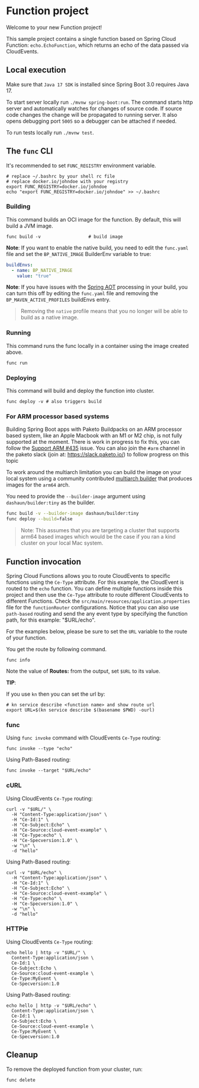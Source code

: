 # Function project

Welcome to your new Function project!

This sample project contains a single function based on Spring Cloud Function: `echo.EchoFunction`, which returns an
echo of the data passed via CloudEvents.

## Local execution

Make sure that `Java 17 SDK` is installed since Spring Boot 3.0 requires Java 17.

To start server locally run `./mvnw spring-boot:run`.
The command starts http server and automatically watches for changes of source code.
If source code changes the change will be propagated to running server. It also opens debugging port `5005`
so a debugger can be attached if needed.

To run tests locally run `./mvnw test`.

## The `func` CLI

It's recommended to set `FUNC_REGISTRY` environment variable.

```shell script
# replace ~/.bashrc by your shell rc file
# replace docker.io/johndoe with your registry
export FUNC_REGISTRY=docker.io/johndoe
echo "export FUNC_REGISTRY=docker.io/johndoe" >> ~/.bashrc
```

### Building

This command builds an OCI image for the function. By default, this will build a JVM image.

```shell script
func build -v                  # build image
```

**Note**: If you want to enable the native build, you need to edit the `func.yaml` file and
set the `BP_NATIVE_IMAGE` BuilderEnv variable to true:

```yaml
buildEnvs:
  - name: BP_NATIVE_IMAGE
    value: "true"
```

**Note**: If you have issues with
the [Spring AOT](https://docs.spring.io/spring-framework/docs/current/reference/html/core.html#core.aot) processing in
your build, you can turn this off by editing the `func.yaml` file and removing the `BP_MAVEN_ACTIVE_PROFILES` buildEnvs
entry.

> Removing the `native` profile means that you no longer will be able to build as a native image.

### Running

This command runs the func locally in a container
using the image created above.

```shell script
func run
```

### Deploying

This command will build and deploy the function into cluster.

```shell script
func deploy -v # also triggers build
```

### For ARM processor based systems

Building Spring Boot apps with Paketo Buildpacks on an ARM processor based system, like an Apple Macbook with an M1 or
M2 chip, is not fully supported at the moment.
There is work in progress to fix this, you can follow
the [Support ARM #435](https://github.com/buildpacks/lifecycle/issues/435) issue.
You can also join the `#arm` channel in the paketo slack (join at: https://slack.paketo.io/) to follow progress on this
topic

To work around the multiarch limitation you can build the image on your local system using a community
contributed [multiarch builder](https://github.com/dashaun/paketo-arm64) that produces images for the `arm64` arch.

You need to provide the `--builder-image` argument using `dashaun/builder:tiny` as the builder.

```sh
func build -v --builder-image dashaun/builder:tiny
func deploy --build=false
```

> Note: This assumes that you are targeting a cluster that supports arm64 based images
> which would be the case if you ran a kind cluster on your local Mac system.

## Function invocation

Spring Cloud Functions allows you to route CloudEvents to specific functions using the `Ce-Type` attribute.
For this example, the CloudEvent is routed to the `echo` function. You can define multiple functions inside this project
and then use the `Ce-Type` attribute to route different CloudEvents to different Functions.
Check the `src/main/resources/application.properties` file for the `functionRouter` configurations.
Notice that you can also use `path-based` routing and send the any event type by specifying the function path,
for this example: "$URL/echo".

For the examples below, please be sure to set the `URL` variable to the route of your function.

You get the route by following command.

```shell script
func info
```

Note the value of **Routes:** from the output, set `$URL` to its value.

__TIP__:

If you use `kn` then you can set the url by:

```shell script
# kn service describe <function name> and show route url
export URL=$(kn service describe $(basename $PWD) -ourl)
```

### func

Using `func invoke` command with CloudEvents `Ce-Type` routing:

```shell script
func invoke --type "echo"
```

Using Path-Based routing:

```shell script
func invoke --target "$URL/echo"
```

### cURL

Using CloudEvents `Ce-Type` routing:

```shell script
curl -v "$URL/" \
  -H "Content-Type:application/json" \
  -H "Ce-Id:1" \
  -H "Ce-Subject:Echo" \
  -H "Ce-Source:cloud-event-example" \
  -H "Ce-Type:echo" \
  -H "Ce-Specversion:1.0" \
  -w "\n" \
  -d "hello"
```

Using Path-Based routing:

```shell script
curl -v "$URL/echo" \
  -H "Content-Type:application/json" \
  -H "Ce-Id:1" \
  -H "Ce-Subject:Echo" \
  -H "Ce-Source:cloud-event-example" \
  -H "Ce-Type:echo" \
  -H "Ce-Specversion:1.0" \
  -w "\n" \
  -d "hello"
```

### HTTPie

Using CloudEvents `Ce-Type` routing:
```shell script
echo hello | http -v "$URL/" \
  Content-Type:application/json \
  Ce-Id:1 \
  Ce-Subject:Echo \
  Ce-Source:cloud-event-example \
  Ce-Type:MyEvent \
  Ce-Specversion:1.0
```

Using Path-Based routing:
```shell script
echo hello | http -v "$URL/echo" \
  Content-Type:application/json \
  Ce-Id:1 \
  Ce-Subject:Echo \
  Ce-Source:cloud-event-example \
  Ce-Type:MyEvent \
  Ce-Specversion:1.0
```

## Cleanup

To remove the deployed function from your cluster, run:

```shell
func delete
```
